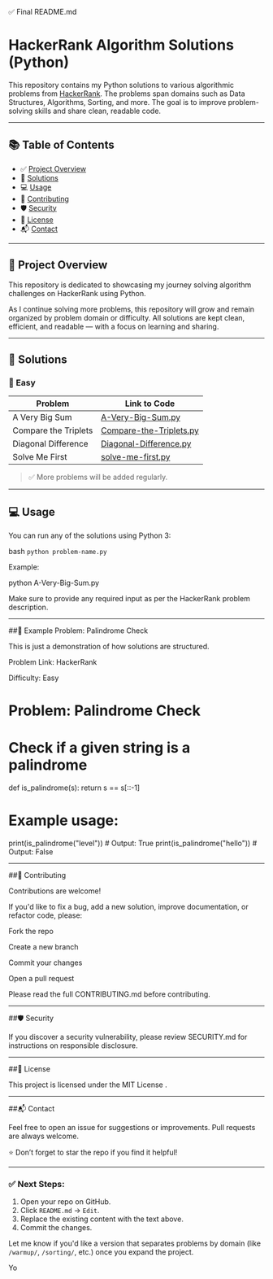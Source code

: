 ✅ Final README.md
# HackerRank Algorithm Solutions (Python)

This repository contains my Python solutions to various algorithmic problems from [HackerRank](https://www.hackerrank.com/). The problems span domains such as Data Structures, Algorithms, Sorting, and more. The goal is to improve problem-solving skills and share clean, readable code.

---

## 📚 Table of Contents

- ✅ [Project Overview](#project-overview)
- 🧠 [Solutions](#solutions)
- 💻 [Usage](#usage)
- 🤝 [Contributing](#contributing)
- 🛡️ [Security](#security)
- 📄 [License](#license)
- 📬 [Contact](#contact)

---

## 🚀 Project Overview

This repository is dedicated to showcasing my journey solving algorithm challenges on HackerRank using Python.

As I continue solving more problems, this repository will grow and remain organized by problem domain or difficulty. All solutions are kept clean, efficient, and readable — with a focus on learning and sharing.

---

## 🧠 Solutions

### 🔹 Easy

| Problem                             | Link to Code                                                                 |
|-------------------------------------|------------------------------------------------------------------------------|
| A Very Big Sum                      | [A-Very-Big-Sum.py](https://github.com/chic2/hacker-rank/blob/main/A-Very-Big-Sum.py) |
| Compare the Triplets                | [Compare-the-Triplets.py](https://github.com/chic2/hacker-rank/blob/main/Compare-the-Triplets.py) |
| Diagonal Difference                 | [Diagonal-Difference.py](https://github.com/chic2/hacker-rank/blob/main/Diagonal-Difference.py) |
| Solve Me First                      | [solve-me-first.py](https://github.com/chic2/hacker-rank/blob/main/solve-me-first.py) |

> ✅ More problems will be added regularly.

---

## 💻 Usage

You can run any of the solutions using Python 3:


bash
``python problem-name.py``


Example:

python A-Very-Big-Sum.py


Make sure to provide any required input as per the HackerRank problem description.

---
##🧪 Example Problem: Palindrome Check

This is just a demonstration of how solutions are structured.

Problem Link: HackerRank

Difficulty: Easy

# Problem: Palindrome Check
# Check if a given string is a palindrome

def is_palindrome(s):
    return s == s[::-1]

# Example usage:
print(is_palindrome("level"))  # Output: True
print(is_palindrome("hello"))  # Output: False

---
##🤝 Contributing

Contributions are welcome!

If you'd like to fix a bug, add a new solution, improve documentation, or refactor code, please:

Fork the repo

Create a new branch

Commit your changes

Open a pull request

Please read the full CONTRIBUTING.md
 before contributing.
 
---
##🛡️ Security

If you discover a security vulnerability, please review SECURITY.md
 for instructions on responsible disclosure.

---
##📄 License

This project is licensed under the MIT License
.

---
##📬 Contact

Feel free to open an issue for suggestions or improvements. Pull requests are always welcome.

⭐️ Don’t forget to star the repo if you find it helpful!


---

### ✅ Next Steps:

1. Open your repo on GitHub.
2. Click `README.md` → `Edit`.
3. Replace the existing content with the text above.
4. Commit the changes.

Let me know if you'd like a version that separates problems by domain (like `/warmup/`, `/sorting/`, etc.) once you expand the project.

Yo
